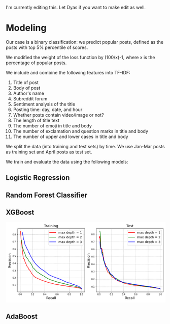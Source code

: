 I'm currently editing this. Let Dyas if you want to make edit as well.

# Modeling

Our case is a binary classification: we predict popular posts, defined as the posts with top 5% percentile of scores.

We modified the weight of the loss function by (100/x)-1, where x is the percentage of popular posts.

We include and combine the following features into TF-IDF:
1. Title of post
2. Body of post
3. Author's name
4. Subreddit forum
5. Sentiment analysis of the title
6. Posting time: day, date, and hour
7. Whether posts contain video/image or not?
8. The length of title text
9. The number of emoji in title and body
10. The number of exclamation and question marks in title and body
11. The number of upper and lower cases in title and body

We split the data (into training and test sets) by time. We use Jan-Mar posts as training set and April posts as test set.

We train and evaluate the data using the following models:

## Logistic Regression

## Random Forest Classifier

## XGBoost

![picture](../figures/prec_rec_curve_xgb_tfidf_DU.png)

## AdaBoost
